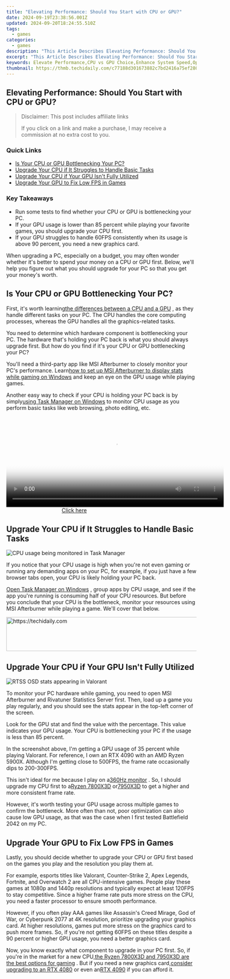```yaml
---
title: "Elevating Performance: Should You Start with CPU or GPU?"
date: 2024-09-19T23:38:56.001Z
updated: 2024-09-20T18:24:55.510Z
tags:
  - games
categories:
  - games
description: "This Article Describes Elevating Performance: Should You Start with CPU or GPU?"
excerpt: "This Article Describes Elevating Performance: Should You Start with CPU or GPU?"
keywords: Elevate Performance,CPU vs GPU Choice,Enhance System Speed,Optimal Device First,Boost Computing Power,Top-Performance Guide,Speed Up Hardware
thumbnail: https://thmb.techidaily.com/c77188d301673882c7bd2416a75ef28040661515c1abbd2e8895dbfc72318af4.jpg
---
```


## Elevating Performance: Should You Start with CPU or GPU?

>  Disclaimer: This post includes affiliate links
>
>  If you click on a link and make a purchase, I may receive a commission at no extra cost to you.
>

### Quick Links

* [Is Your CPU or GPU Bottlenecking Your PC?](#is-your-cpu-or-gpu-bottlenecking-your-pc)
* [Upgrade Your CPU if It Struggles to Handle Basic Tasks](#upgrade-your-cpu-if-it-struggles-to-handle-basic-tasks)
* [Upgrade Your CPU if Your GPU Isn't Fully Utilized](#upgrade-your-cpu-if-your-gpu-isn-39-t-fully-utilized)
* [Upgrade Your GPU to Fix Low FPS in Games](#upgrade-your-gpu-to-fix-low-fps-in-games)

### Key Takeaways

* Run some tests to find whether your CPU or GPU is bottlenecking your PC.
* If your GPU usage is lower than 85 percent while playing your favorite games, you should upgrade your CPU first.
* If your GPU struggles to handle 60FPS consistently when its usage is above 90 percent, you need a new graphics card.

 When upgrading a PC, especially on a budget, you may often wonder whether it's better to spend your money on a CPU or GPU first. Below, we'll help you figure out what you should upgrade for your PC so that you get your money's worth.

## Is Your CPU or GPU Bottlenecking Your PC?

 First, it's worth learning[the differences between a CPU and a GPU](https://www.makeuseof.com/tag/what-is-the-difference-between-an-apu-a-cpu-and-a-gpu-makeuseof-explains/) , as they handle different tasks on your PC. The CPU handles the core computing processes, whereas the GPU handles all the graphics-related tasks.

 You need to determine which hardware component is bottlenecking your PC. The hardware that's holding your PC back is what you should always upgrade first. But how do you find if it's your CPU or GPU bottlenecking your PC?

 You'll need a third-party app like MSI Afterburner to closely monitor your PC's performance. Learn[how to set up MSI Afterburner to display stats while gaming on Windows](https://www.makeuseof.com/windows-11-msi-afterburner-stats/) and keep an eye on the GPU usage while playing games.

 Another easy way to check if your CPU is holding your PC back is by simply[using Task Manager on Windows](https://www.makeuseof.com/how-to-use-windows-task-manager/) to monitor CPU usage as you perform basic tasks like web browsing, photo editing, etc.

<!-- affiliate ads begin -->
<span id="1993650">
					<video width="576" height="240" style="cursor:pointer"
           poster="//a.impactradius-go.com/display-clicktoplayimage/1993650.png"
           onclick="if(!this.playClicked){this.play();this.setAttribute('controls',true);this.playClicked=true;}">
	   <source src="//a.impactradius-go.com/display-ad/22993-1993650">
	   <img src="//a.impactradius-go.com/display-clicktoplayimage/1993650.png" style="border: none; height: 100%; width: 100%; object-fit: contain">
	</video>
	<div style="width:360px;text-align:center"><a href="javascript:window.open(decodeURIComponent('https%3A%2F%2Fhomestyler.sjv.io%2Fc%2F5597632%2F1993650%2F22993'), '_blank');void(0);">Click here</a></div>
</span>
<img height="0" width="0" src="https://imp.pxf.io/i/5597632/1993650/22993" style="position:absolute;visibility:hidden;" border="0" />
<!-- affiliate ads end -->

## Upgrade Your CPU if It Struggles to Handle Basic Tasks

![CPU usage being monitored in Task Manager](https://static1.makeuseofimages.com/wordpress/wp-content/uploads/2024/04/cpu-usage-being-monitored-in-task-manager.png)

 If you notice that your CPU usage is high when you're not even gaming or running any demanding apps on your PC, for example, if you just have a few browser tabs open, your CPU is likely holding your PC back.

[Open Task Manager on Windows](https://www.makeuseof.com/how-to-access-task-manager-on-windows-11/) , group apps by CPU usage, and see if the app you're running is consuming half of your CPU resources. But before you conclude that your CPU is the bottleneck, monitor your resources using MSI Afterburner while playing a game. We'll cover that below.

<!-- affiliate ads begin -->
<a href="https://aligracehair.sjv.io/c/5597632/1934188/19272" target="_top" id="1934188">
  <img src="//a.impactradius-go.com/display-ad/19272-1934188" border="0" alt="https://techidaily.com" width="728" height="90"/>
</a>
<img height="0" width="0" src="https://aligracehair.sjv.io/i/5597632/1934188/19272" style="position:absolute;visibility:hidden;" border="0" />
<!-- affiliate ads end -->

## Upgrade Your CPU if Your GPU Isn't Fully Utilized

![RTSS OSD stats appearing in Valorant](https://static1.makeuseofimages.com/wordpress/wp-content/uploads/2024/04/rtss-osd-stats-appearing-in-valorant.png)

 To monitor your PC hardware while gaming, you need to open MSI Afterburner and Rivatuner Statistics Server first. Then, load up a game you play regularly, and you should see the stats appear in the top-left corner of the screen.

 Look for the GPU stat and find the value with the percentage. This value indicates your GPU usage. Your CPU is bottlenecking your PC if the usage is less than 85 percent.

 In the screenshot above, I'm getting a GPU usage of 35 percent while playing Valorant. For reference, I own an RTX 4090 with an AMD Ryzen 5900X. Although I'm getting close to 500FPS, the frame rate occasionally dips to 200-300FPS.

 This isn't ideal for me because I play on a[360Hz monitor](https://www.amazon.com/s?k=360hz+monitor&tag=makeusw-20&ascsubtag=UUmuoUeUpU2032015&asc%5Frefurl=https%3A%2F%2Fwww.makeuseof.com%2Fupgrade-cpu-or-gpu-first%2F&asc%5Fcampaign=Evergreen) . So, I should upgrade my CPU first to a[Ryzen 7800X3D](https://www.amazon.com/AMD-Ryzen-7800X3D-16-Thread-Processor/dp/B0BTZB7F88/?tag=makeusw-20&ascsubtag=UUmuoUeUpU2032015&asc%5Frefurl=https%3A%2F%2Fwww.makeuseof.com%2Fupgrade-cpu-or-gpu-first%2F&asc%5Fcampaign=Evergreen) or[7950X3D](https://www.amazon.com/AMD-Ryzen-7950X3D-Hexadeca-core-Processor/dp/B0BTRH9MNS/?tag=makeusw-20&ascsubtag=UUmuoUeUpU2032015&asc%5Frefurl=https%3A%2F%2Fwww.makeuseof.com%2Fupgrade-cpu-or-gpu-first%2F&asc%5Fcampaign=Evergreen) to get a higher and more consistent frame rate.

 However, it's worth testing your GPU usage across multiple games to confirm the bottleneck. More often than not, poor optimization can also cause low GPU usage, as that was the case when I first tested Battlefield 2042 on my PC.

## Upgrade Your GPU to Fix Low FPS in Games

 Lastly, you should decide whether to upgrade your CPU or GPU first based on the games you play and the resolution you play them at.

 For example, esports titles like Valorant, Counter-Strike 2, Apex Legends, Fortnite, and Overwatch 2 are all CPU-intensive games. People play these games at 1080p and 1440p resolutions and typically expect at least 120FPS to stay competitive. Since a higher frame rate puts more stress on the CPU, you need a faster processor to ensure smooth performance.

 However, if you often play AAA games like Assassin's Creed Mirage, God of War, or Cyberpunk 2077 at 4K resolution, prioritize upgrading your graphics card. At higher resolutions, games put more stress on the graphics card to push more frames. So, if you're not getting 60FPS on these titles despite a 90 percent or higher GPU usage, you need a better graphics card.

 Now, you know exactly what component to upgrade in your PC first. So, if you're in the market for a new CPU,[the Ryzen 7800X3D and 7950X3D are the best options for gaming](https://www.makeuseof.com/ryzen-9-7950x3d-vs-ryzen-9-7900x3d-vs-ryzen-7-7800x3d/) . But if you need a new graphics card,[consider upgrading to an RTX 4080](https://www.makeuseof.com/nvidia-rtx-4080-reasons-upgrade/) or even an[RTX 4090](https://www.amazon.com/s?k=rtx+4090&tag=makeusw-20&ascsubtag=UUmuoUeUpU2032015&asc%5Frefurl=https%3A%2F%2Fwww.makeuseof.com%2Fupgrade-cpu-or-gpu-first%2F&asc%5Fcampaign=Evergreen) if you can afford it.

<ins class="adsbygoogle"
     style="display:block"
     data-ad-format="autorelaxed"
     data-ad-client="ca-pub-7571918770474297"
     data-ad-slot="1223367746"></ins>

<ins class="adsbygoogle"
     style="display:block"
     data-ad-client="ca-pub-7571918770474297"
     data-ad-slot="8358498916"
     data-ad-format="auto"
     data-full-width-responsive="true"></ins>



